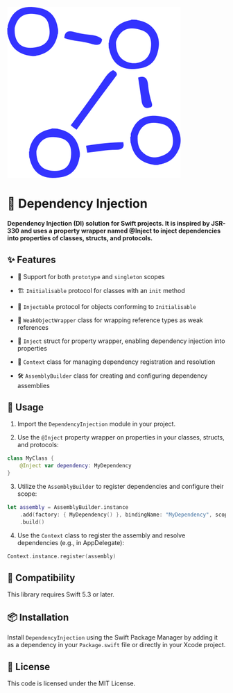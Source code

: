 ![Dependency Injection](https://github.com/denismurphy/dependency-injection/blob/main/_graph.svg?raw=true&version=1)

# 🚀 Dependency Injection

#### Dependency Injection (DI) solution for Swift projects. It is inspired by JSR-330 and uses a property wrapper named @Inject to inject dependencies into properties of classes, structs, and protocols.

## ✨ Features

- 🔄 Support for both `prototype` and `singleton` scopes
  
- 🏗️ `Initialisable` protocol for classes with an `init` method
  
- 💉 `Injectable` protocol for objects conforming to `Initialisable`
  
- 🔗 `WeakObjectWrapper` class for wrapping reference types as weak references
  
- 🎁 `Inject` struct for property wrapper, enabling dependency injection into properties
  
- 🧠 `Context` class for managing dependency registration and resolution
  
- 🛠️ `AssemblyBuilder` class for creating and configuring dependency assemblies

## 🚀 Usage

1. Import the `DependencyInjection` module in your project.

2. Use the `@Inject` property wrapper on properties in your classes, structs, and protocols:

```swift
class MyClass {
    @Inject var dependency: MyDependency
}
```

3. Utilize the `AssemblyBuilder` to register dependencies and configure their scope:

```swift
let assembly = AssemblyBuilder.instance
    .add(factory: { MyDependency() }, bindingName: "MyDependency", scope: .singleton)
    .build()
```

4. Use the `Context` class to register the assembly and resolve dependencies (e.g., in AppDelegate):

```swift
Context.instance.register(assembly)
```

## 🔧 Compatibility

This library requires Swift 5.3 or later.

## 📦 Installation

Install `DependencyInjection` using the Swift Package Manager by adding it as a dependency in your `Package.swift` file or directly in your Xcode project.

## 📄 License

This code is licensed under the MIT License.
